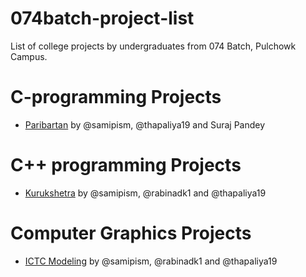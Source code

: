 # 074batch-project-list
List of college projects by undergraduates from 074 Batch, Pulchowk Campus.

# C-programming Projects
* [Paribartan](https://github.com/samipism/project) by @samipism, @thapaliya19 and Suraj Pandey

# C++ programming Projects
* [Kurukshetra](https://github.com/rabinadk1/kurukshetra) by @samipism, @rabinadk1 and @thapaliya19

# Computer Graphics Projects 
* [ICTC Modeling](https://github.com/rabinadk1/ICTC-modeling) by @samipism, @rabinadk1 and @thapaliya19

